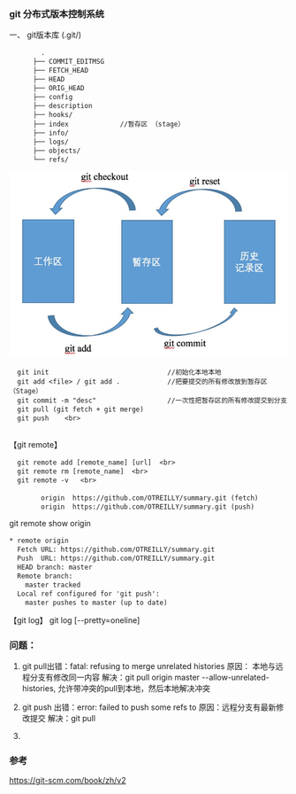 ### git 分布式版本控制系统

一、 git版本库 (.git/)
```
        .
      ├── COMMIT_EDITMSG
      ├── FETCH_HEAD
      ├── HEAD
      ├── ORIG_HEAD
      ├── config
      ├── description
      ├── hooks/
      ├── index             //暂存区 （stage）
      ├── info/
      ├── logs/
      ├── objects/
      └── refs/
```
![](https://github.com/OTREILLY/summary/blob/master/screenshots/git01.jpg)

```
  git init                              //初始化本地本地
  git add <file> / git add .            //把要提交的所有修改放到暂存区（Stage）
  git commit -m "desc"                  //一次性把暂存区的所有修改提交到分支
  git pull (git fetch + git merge) 
  git push    <br>
  
```  
  
【git remote】  <br>
```
  git remote add [remote_name] [url]  <br>
  git remote rm [remote_name]  <br>
  git remote -v   <br>

        origin	https://github.com/OTREILLY/summary.git (fetch)
        origin	https://github.com/OTREILLY/summary.git (push)
```
git remote show origin
```
* remote origin
  Fetch URL: https://github.com/OTREILLY/summary.git
  Push  URL: https://github.com/OTREILLY/summary.git
  HEAD branch: master
  Remote branch:
    master tracked
  Local ref configured for 'git push':
    master pushes to master (up to date)
```


【git log】
git log [--pretty=oneline]




### 问题：
1. git pull出错：fatal: refusing to merge unrelated histories
原因： 本地与远程分支有修改同一内容
解决：git pull origin master --allow-unrelated-histories, 允许带冲突的pull到本地，然后本地解决冲突

2. git push 出错：error: failed to push some refs to
原因：远程分支有最新修改提交
解决：git pull 

3. 





### 参考

https://git-scm.com/book/zh/v2
